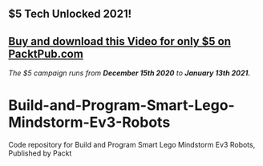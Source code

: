 ## $5 Tech Unlocked 2021!
[Buy and download this Video for only $5 on PacktPub.com](https://www.packtpub.com/product/build-and-program-smart-lego-mindstorm-ev3-robot-video/9781789539288)
-----
*The $5 campaign         runs from __December 15th 2020__ to __January 13th 2021.__*

# Build-and-Program-Smart-Lego-Mindstorm-Ev3-Robots
Code repository for Build and Program Smart Lego Mindstorm Ev3 Robots, Published by Packt
